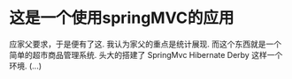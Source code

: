  这是一个使用springMVC的应用
==============================

应家父要求，于是便有了这.
我认为家父的重点是统计展现.
而这个东西就是一个简单的超市商品管理系统.
头大的搭建了 SpringMvc Hibernate Derby 这样一个环境. (...)
